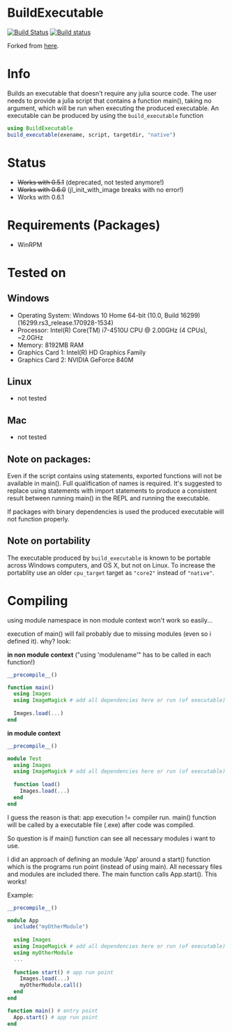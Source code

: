 # BuildExecutable
[![Build Status](https://travis-ci.org/Gilga/BuildExecutable.jl.svg?branch=master)](https://travis-ci.org/Gilga/BuildExecutable.jl)
[![Build status](https://ci.appveyor.com/api/projects/status/eoyxl4doixob24xc?svg=true)](https://ci.appveyor.com/project/Gilga/buildexecutable-jl)

Forked from [here](https://github.com/dhoegh/BuildExecutable.jl).

# Info
Builds an executable that doesn't require any julia source code.
The user needs to provide a julia script that contains a function main(),
taking no argument, which will be run when executing the
produced executable. An executable can be produced by using the `build_executable` function
```julia
using BuildExecutable
build_executable(exename, script, targetdir, "native")
```

# Status
* ~~Works with 0.5.1~~ (deprecated, not tested anymore!)
* ~~Works with 0.6.0~~ (jl_init_with_image breaks with no error!)
* Works with 0.6.1

# Requirements (Packages)
* WinRPM

# Tested on
## Windows
* Operating System: Windows 10 Home 64-bit (10.0, Build 16299) (16299.rs3_release.170928-1534)
* Processor: Intel(R) Core(TM) i7-4510U CPU @ 2.00GHz (4 CPUs), ~2.0GHz
* Memory: 8192MB RAM
* Graphics Card 1: Intel(R) HD Graphics Family
* Graphics Card 2: NVIDIA GeForce 840M

## Linux
* not tested
## Mac
* not tested


## Note on packages:
Even if the script contains using statements, exported functions
will not be available in main(). Full qualification of names is
required. It's suggested to replace using statements with import
statements to produce a consistent result between running main() in
the REPL and running the executable. 

If packages with binary dependencies is used the produced executable will not function properly.

## Note on portability
The executable produced by `build_executable` is known to be portable across Windows computers, and OS X, but not on Linux. To increase the portablity use an older `cpu_target` target as `"core2"` instead of `"native"`. 

# Compiling
using module namespace in non module context won't work so easily...

execution of main() will fail probably due to missing modules (even so i defined it). why? look:

**in non module context** ("using 'modulename'" has to be called in each function!)
```julia
__precompile__()

function main()
  using Images
  using ImageMagick # add all dependencies here or run (of executable) will fail
  
  Images.load(...)
end
```

**in module context**
```julia
__precompile__()

module Test
  using Images
  using ImageMagick # add all dependencies here or run (of executable) will fail
  
  function load()
    Images.load(...)
  end  
end
```

I guess the reason is that: app execution != compiler run. main() function will be called by a executable file (.exe) after code was compiled.

So question is if main() function can see all necessary modules i want to use.

I did an approach of defining an module 'App' around a start() function which is the programs run point (instead of using main).
All necessary files and modules are included there. The main function calls App.start(). This works!

Example:
```julia
__precompile__()

module App
  include("myOtherModule")
  
  using Images
  using ImageMagick # add all dependencies here or run (of executable) will fail
  using myOtherModule
  ...
  
  function start() # app run point
    Images.load(...)
    myOtherModule.call()
  end
end

function main() # entry point
  App.start() # app run point
end
```